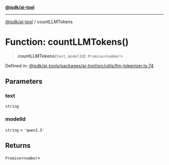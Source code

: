 [**@isdk/ai-tool**](../README.md)

***

[@isdk/ai-tool](../globals.md) / countLLMTokens

# Function: countLLMTokens()

> **countLLMTokens**(`text`, `modelId`): `Promise`\<`number`\>

Defined in: [@isdk/ai-tools/packages/ai-tool/src/utils/llm-tokenizer.ts:74](https://github.com/isdk/ai-tool.js/blob/d0765f898f217d97c57c6949502b4a7bef5dce5e/src/utils/llm-tokenizer.ts#L74)

## Parameters

### text

`string`

### modelId

`string` = `'qwen2.5'`

## Returns

`Promise`\<`number`\>
